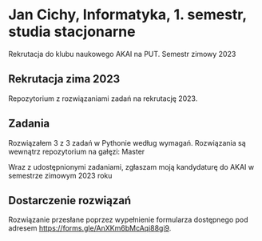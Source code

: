 # Jan Cichy, Informatyka, 1. semestr, studia stacjonarne

Rekrutacja do klubu naukowego AKAI na PUT. Semestr zimowy 2023

## Rekrutacja zima 2023

Repozytorium z rozwiązaniami zadań na rekrutację 2023. 

## Zadania

Rozwiązałem 3 z 3 zadań w Pythonie według wymagań. Rozwiązania są wewnątrz repozytorium na gałęzi: Master

Wraz z udostępnionymi zadaniami, zgłaszam moją kandydaturę do AKAI w semestrze zimowym 2023 roku

## Dostarczenie rozwiązań

Rozwiązanie przesłane poprzez wypełnienie formularza dostępnego pod adresem https://forms.gle/AnXKm6bMcAqi88gi9.
